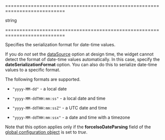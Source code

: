 <!--**
/*-------------------------------------------
    Auto-generated file. Do not modify.
-------------------------------------------

**-->
===========================================================================
<!--type-->string<!--/type-->
===========================================================================

<!--shortDescription-->
Specifies the serialization format for date-time values.
<!--/shortDescription-->

<!--fullDescription-->
If you do _not_ set the [dataSource]({basewidgetpath}/Configuration/#dataSource) option at design time, the widget cannot detect the format of date-time values automatically. In this case, specify the **dateSerializationFormat** option. You can also do this to serialize date-time values to a specific format.

The following formats are supported.

- `"yyyy-MM-dd"` - a local date  

- `"yyyy-MM-ddTHH:mm:ss"` - a local date and time  

- `"yyyy-MM-ddTHH:mm:ssZ"` - a UTC date and time  

- `"yyyy-MM-ddTHH:mm:ssx"` - a date and time with a timezone

Note that this option applies only if the **forceIsoDateParsing** field of the [global configuration object](/Documentation/ApiReference/Common/utils/#configconfig) is set to *true*.
<!--/fullDescription-->